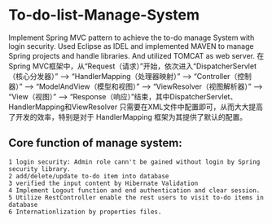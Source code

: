 # To-do-list-Manage-System
Implement Spring MVC pattern to achieve the to-do manage System with login security. Used Eclipse as IDEL and implemented MAVEN to manage Spring projects and handle libraries. And utilized TOMCAT as web server.
在Spring MVC框架中，从“Request（请求）”开始，依次进入“DispatcherServlet（核心分发器）” —> “HandlerMapping（处理器映射）” —> “Controller（控制器）” —> “ModelAndView（模型和视图）” —> “ViewResolver（视图解析器）” —> “View（视图）” —> “Response（响应）”结束，其中DispatcherServlet、HandlerMapping和ViewResolver 只需要在XML文件中配置即可，从而大大提高了开发的效率，特别是对于 HandlerMapping 框架为其提供了默认的配置。</br>

Core function of manage system: 
---
    1 login security: Admin role cann't be gained without login by Spring security library.
    2 add/delete/update to-do item into database
    3 verified the input content by Hibernate Validation
    4 Implement Logout function and end authentication and clear session.
    5 Utilize RestController enable the rest users to visit to-do items in database
    6 Internationlization by properties files.
